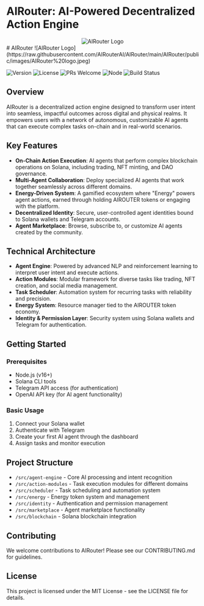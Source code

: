 # AIRouter: AI-Powered Decentralized Action Engine

<div align="center">
  <img src="public/images/logo.png" alt="AIRouter Logo" width="200"/>
</div>
# AIRouter
![AIRouter Logo](https://raw.githubusercontent.com/AIRouterAI/AIRouter/main/AIRouter/public/images/AIRouter%20logo.jpeg)

![Version](https://img.shields.io/badge/version-1.0.0-blue.svg)
![License](https://img.shields.io/badge/license-MIT-green.svg)
![PRs Welcome](https://img.shields.io/badge/PRs-welcome-brightgreen.svg)
![Node](https://img.shields.io/badge/node-%3E%3D16.0.0-brightgreen.svg)
![Build Status](https://img.shields.io/badge/build-passing-brightgreen.svg)

## Overview
AIRouter is a decentralized action engine designed to transform user intent into seamless, impactful outcomes across digital and physical realms. It empowers users with a network of autonomous, customizable AI agents that can execute complex tasks on-chain and in real-world scenarios.

## Key Features

- **On-Chain Action Execution**: AI agents that perform complex blockchain operations on Solana, including trading, NFT minting, and DAO governance.
- **Multi-Agent Collaboration**: Deploy specialized AI agents that work together seamlessly across different domains.
- **Energy-Driven System**: A gamified ecosystem where "Energy" powers agent actions, earned through holding AIROUTER tokens or engaging with the platform.
- **Decentralized Identity**: Secure, user-controlled agent identities bound to Solana wallets and Telegram accounts.
- **Agent Marketplace**: Browse, subscribe to, or customize AI agents created by the community.

## Technical Architecture

- **Agent Engine**: Powered by advanced NLP and reinforcement learning to interpret user intent and execute actions.
- **Action Modules**: Modular framework for diverse tasks like trading, NFT creation, and social media management.
- **Task Scheduler**: Automation system for recurring tasks with reliability and precision.
- **Energy System**: Resource manager tied to the AIROUTER token economy.
- **Identity & Permission Layer**: Security system using Solana wallets and Telegram for authentication.

## Getting Started

### Prerequisites
- Node.js (v16+)
- Solana CLI tools
- Telegram API access (for authentication)
- OpenAI API key (for AI agent functionality)

### Basic Usage

1. Connect your Solana wallet
2. Authenticate with Telegram
3. Create your first AI agent through the dashboard
4. Assign tasks and monitor execution

## Project Structure

- `/src/agent-engine` - Core AI processing and intent recognition
- `/src/action-modules` - Task execution modules for different domains
- `/src/scheduler` - Task scheduling and automation system
- `/src/energy` - Energy token system and management
- `/src/identity` - Authentication and permission management
- `/src/marketplace` - Agent marketplace functionality
- `/src/blockchain` - Solana blockchain integration

## Contributing

We welcome contributions to AIRouter! Please see our CONTRIBUTING.md for guidelines.

## License

This project is licensed under the MIT License - see the LICENSE file for details. 

